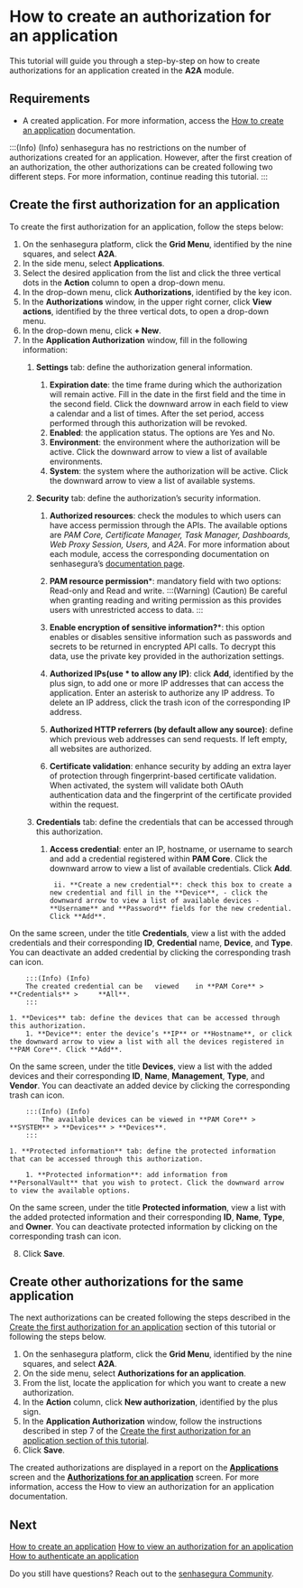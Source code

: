# How to create an authorization for an application

This tutorial will guide you through a step-by-step on how to create authorizations for an application created in the **A2A** module.


## Requirements

* A created application. For more information, access the [How to create an application](/v3-32/docs/a2a-how-to-create-an-application) documentation.

:::(Info) (Info)
senhasegura has no restrictions on the number of authorizations created for an application. However, after the first creation of an authorization, the other authorizations can be created following two different steps. For more information, continue reading this tutorial.
:::

## Create the first authorization for an application

To create the first authorization for an application, follow the steps below:

1. On the senhasegura platform, click the **Grid Menu**, identified by the nine squares, and select **A2A**.
2. In the side menu, select **Applications**.
3. Select the desired application from the list and click the three vertical dots in the **Action** column to open a drop-down menu.
4. In the drop-down menu, click **Authorizations**, identified by the key icon.
5. In the **Authorizations** window, in the upper right corner, click **View actions**, identified by the three vertical dots, to open a drop-down menu.
6. In the drop-down menu, click **+ New**.
7. In the **Application Authorization** window, fill in the following information:
    1. **Settings** tab: define the authorization general information.
        1. **Expiration date**: the time frame during which the authorization will remain active. Fill in the date in the first field and the time in the second field. Click the downward arrow in each field to view a calendar and a list of times. After the set period, access performed through this authorization will be revoked.
        2. **Enabled**: the application status. The options are Yes and No.
        3. **Environment**: the environment where the authorization will be active. Click the downward arrow to view a list of available environments.
        4. **System**: the system where the authorization will be active. Click the downward arrow to view a list of available systems.
    2. **Security** tab: define the authorization’s security information.
        1. **Authorized resources**: check the modules to which users can have access permission through the APIs. The available options are *PAM Core, Certificate Manager, Task Manager, Dashboards, Web Proxy Session, Users,* and *A2A*. For more information about each module, access the corresponding documentation on senhasegura’s [documentation page](https://docs.senhasegura.io/v3-30/docs). 
        
        3. **PAM resource permission***: mandatory field with two options: Read-only and Read and write.
             :::(Warning) (Caution)
            Be careful when granting reading and writing permission as this provides users with unrestricted access         to data.
            :::

        1.  **Enable encryption of sensitive information?***: this option enables or disables sensitive information such as passwords and secrets to be returned in encrypted API calls. To decrypt this data, use the private key provided in the authorization settings.
        2.  **Authorized IPs(use * to allow any IP)**: click **Add**, identified by the plus sign, to add one or more IP addresses that can access the application. Enter an asterisk to authorize any IP address. 
To delete an IP address, click the trash icon of the corresponding IP address.

        1. **Authorized HTTP referrers (by default allow any source)**: define which previous web addresses can send requests. If left empty, all websites are authorized. 
        2. **Certificate validation**: enhance security by adding an extra layer of protection through fingerprint-based certificate validation. When activated, the system will validate both OAuth authentication data and the fingerprint of the certificate provided within the request.

    1. **Credentials** tab: define the credentials that can be accessed through this authorization.

        1. **Access credential**: enter an IP, hostname, or username to search and add a credential registered within **PAM Core**. Click the downward arrow to view a list of available credentials. Click **Add**.

                ii. **Create a new credential**: check this box to create a new credential and fill in the **Device**, - click the downward arrow to view a list of available devices - **Username** and **Password** fields for the new credential. Click **Add**.
On the same screen, under the title **Credentials**, view a list with the added credentials and their corresponding **ID**, **Credential** name, **Device**, and **Type**.
You can deactivate an added credential by clicking the corresponding trash can icon.
    
        :::(Info) (Info)
        The created credential can be   viewed    in **PAM Core** > **Credentials** >     **All**.
        :::

    1. **Devices** tab: define the devices that can be accessed through this authorization.
        1. **Device**: enter the device’s **IP** or **Hostname**, or click the downward arrow to view a list with all the devices registered in **PAM Core**. Click **Add**.
 On the same screen, under the title **Devices**, view a list with the added devices and their corresponding **ID**, **Name**, **Management**, **Type**, and **Vendor**.
You can deactivate an added device by clicking the corresponding trash can icon.


        :::(Info) (Info)
            The available devices can be viewed in **PAM Core** > **SYSTEM** > **Devices** > **Devices**.
        :::

    1. **Protected information** tab: define the protected information that can be accessed through this authorization.

        1. **Protected information**: add information from **PersonalVault** that you wish to protect. Click the downward arrow to view the available options.
On the same screen, under the title **Protected information**, view a list with the added protected information and their corresponding **ID**, **Name**, **Type**, and **Owner**.
You can deactivate protected information by clicking on the corresponding trash can icon.

8. Click **Save**.
              
              
## Create other authorizations for the same application

The next authorizations can be created following the steps described in the [Create the first authorization for an application](/v3-32/docs/a2a-how-to-create-an-authorization-for-an-application#create-the-first-authorization-for-an-application) section of this tutorial or following the steps below.

1. On the senhasegura platform, click the **Grid Menu**, identified by the nine squares, and select **A2A**.
2. On the side menu, select **Authorizations for an application**.
3. From the list, locate the application for which you want to create a new authorization.
4. In the **Action** column, click **New authorization**, identified by the plus sign. 
5. In the **Application Authorization** window, follow the instructions described in step 7 of the [Create the first authorization for an application section of this tutorial](/v3-32/docs/a2a-how-to-create-an-authorization-for-an-application#create-the-first-authorization-for-an-application).
6. Click **Save**.

The created authorizations are displayed in a report on the **[Applications](/v3-32/docs/a2a-applications)** screen and the **[Authorizations for an application](/v3-32/docs/a2a-authorizations-for-an-application)** screen. For more information, access the How to view an authorization for an application documentation.

## Next 

[How to create an application](/v3-32/docs/a2a-how-to-create-an-application)
[How to view an authorization for an application](/v3-32/docs/a2a-how-to-view-an-authorization-for-an-application)
[How to authenticate an application](/v3-32/docs/a2a-how-to-authenticate-an-application)

Do you still have questions? Reach out to the [senhasegura Community](https://community.senhasegura.io/).


              
                                                                           
     
        


        











